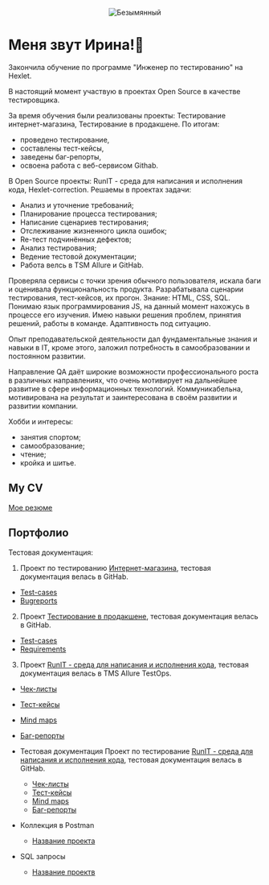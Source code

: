 
<div align="center">

  ![Безымянный](https://github.com/kairina2020/Kairina2020/assets/110185387/965f4b28-9cfc-49ef-b9c4-f459b896f986)

</div>
<h1> Меня звут Ирина!👋 </h1>

Закончила обучение по программе "Инженер по тестированию" на Hexlet. 

В настоящий момент участвую в проектах Open Source в качестве тестировщика. 

За время обучения были реализованы проекты: Тестирование интернет-магазина, Тестирование в продакшене. 
По итогам:
- проведено тестирование, 
- составлены тест-кейсы, 
- заведены баг-репорты, 
- освоена работа с веб-сервисом Githab.
  
В Open Source проекты: RunIT - среда для написания и исполнения кода, Hexlet-correction. 
Решаемы в проектах задачи:
- Анализ и уточнение требований;
- Планирование процесса тестирования;
- Написание сценариев тестирования;
- Отслеживание жизненного цикла ошибок;
- Re-тест подчинённых дефектов;
- Анализ тестирования;
- Ведение тестовой документации;
- Работа велсь в  TSM Allure и GitHab.
  
Проверяла сервисы с точки зрения обычного пользователя, искала баги и оценивала функциональность продукта. Разрабатывала сценарии тестирования, тест-кейсов, их прогон. 
Знание: HTML, CSS, SQL. Понимаю язык программирования JS, на данный момент нахожусь в процессе его изучения. 
Имею навыки решения проблем, принятия решений, работы в команде. Адаптивность под ситуацию. 

Опыт преподавательской деятельности дал фундаментальные знания и навыки в IT, кроме этого, заложил потребность в самообразовании и постоянном развитии. 

Направление QA даёт широкие возможности профессионального роста в различных направлениях, что очень мотивирует на дальнейшее развитие в сфере информационных технологий.
Коммуникабельна, мотивирована на результат и заинтересована в своём развитии и развитии компании.

Хобби и интересы:
- занятия спортом;
- самообразование;
- чтение;
- кройка и шитье.

## My CV 

[Мое резюме](https://cv.hexlet.io/ru/account/resumes)

## Портфолио 
Тестовая документация:

1. Проект по тестированию [Интернет-магазина](https://hexlet-products-store.vercel.app/), тестовая документация велась в GitHab.
  -  [Test-cases](https://github.com/kairina2020/qa-engineer-project-84/blob/main/test-cases.yml)
  -  [Bugreports](https://github.com/kairina2020/qa-engineer-project-84/blob/main/bugreports.yml)
 
2. Проект [Тестирование в продакшене](https://codebattle.hexlet.io/), тестовая документация велась в GitHab.
  -  [Test-cases](https://github.com/kairina2020/qa-engineer-project-85/blob/main/test-cases.yml)
  -  [Requirements](https://github.com/kairina2020/qa-engineer-project-85/blob/main/requirements.yml)
 
 3. Проект [RunIT - среда для написания и исполнения кода](https://runit.hexlet.ru/), тестовая документация велась в TMS Allure TestOps.
  -  [Чек-листы](https://ссылочку_сюда)
  -  [Тест-кейсы](Test_cases_RunIT.pdf)
  -  [Mind maps](https://ссылочку_сюда)
  -  [Баг-репорты](https://github.com/kairina2020/qa-engineer-project-84/blob/main/bugreports.yml)




- Тестовая документация
  Проект по тестирование [RunIT - среда для написания и исполнения кода](https://hexlet-products-store.vercel.app/), тестовая документация велась в GitHab.
  -  [Чек-листы](https://ссылочку_сюда)
  -  [Тест-кейсы](https://github.com/kairina2020/qa-engineer-project-84/blob/main/test-cases.yml)
  -  [Mind maps](https://ссылочку_сюда)
  -  [Баг-репорты](https://github.com/kairina2020/qa-engineer-project-84/blob/main/bugreports.yml)




- Коллекция в Postman 
  -  [Название проекта](https://ссылочку_сюда)
- SQL запросы 
  -  [Название проектв](https://ссылочку_сюда)
